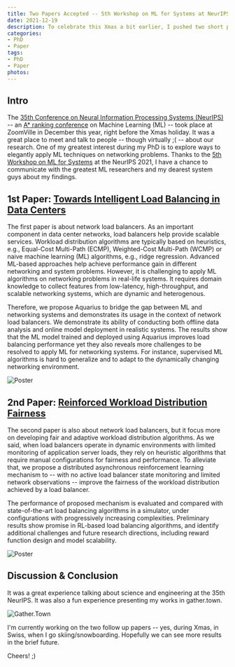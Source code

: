 ```yaml
---
title: Two Papers Accepted -- 5th Workshop on ML for Systems at NeurIPS 2021
date: 2021-12-19
description: To celebrate this Xmas a bit earlier, I pushed two short papers out.
categories:
- PhD
- Paper
tags:
- PhD
- Paper
photos:
---
```


## Intro

The [35th Conference on Neural Information Processing Systems (NeurIPS)](https://neurips.cc/Conferences/2021/) -- an [A* ranking conference](http://portal.core.edu.au/conf-ranks/98/) on Machine Learning (ML) -- took place at ZoomVille in December this year, right before the Xmas holiday. It was a great place to meet and talk to people -- though virtually ;( -- about our research. One of my greatest interest during my PhD is to explore ways to elegantly apply ML techniques on networking problems. Thanks to the [5th Workshop on ML for Systems](http://mlforsystems.org/accepted_papers.html) at the NeurIPS 2021, I have a chance to communicate with the greatest ML researchers and my dearest system guys about my findings.

## 1st Paper: [Towards Intelligent Load Balancing in Data Centers](https://arxiv.org/abs/2110.15788)

The first paper is about network load balancers. As an important component in data center networks, load balancers help provide scalable services. Workload distribution algorithms are typically based on heuristics, e.g., Equal-Cost Multi-Path (ECMP), Weighted-Cost Multi-Path (WCMP) or naive machine learning (ML) algorithms, e.g., ridge regression. Advanced ML-based approaches help achieve performance gain in different networking and system problems. However, it is challenging to apply ML algorithms on networking problems in real-life systems. It requires domain knowledge to collect features from low-latency, high-throughput, and scalable networking systems, which are dynamic and heterogenous. 

Therefore, we propose Aquarius to bridge the gap between ML and networking systems and demonstrates its usage in the context of network load balancers. We demonstrate its ability of conducting both offline data analysis and online model deployment in realistic systems. The results show that the ML model trained and deployed using Aquarius improves load balancing performance yet they also reveals more challenges to be resolved to apply ML for networking systems. For instance, supervised ML algorithms is hard to generalize and to adapt to the dynamically changing networking environment.

![Poster](https://zhiyuanyaoj.github.io/assets/images/X/PhD/paper/2021/mlb-poster.png)

## 2nd Paper: [Reinforced Workload Distribution Fairness](https://arxiv.org/abs/2111.00008)

The second paper is also about network load balancers, but it focus more on developing fair and adaptive workload distribution algorithms. As we said, when load balancers operate in dynamic environments with limited monitoring of application server loads, they rely on heuristic algorithms that require manual configurations for fairness and performance. To alleviate that, we propose a distributed asynchronous reinforcement learning mechanism to -- with no active load balancer state monitoring and limited network observations -- improve the fairness of the workload distribution achieved by a load balancer. 

The performance of proposed mechanism is evaluated and compared with state-of-the-art load balancing algorithms in a simulator, under configurations with progressively increasing complexities. Preliminary results show promise in RL-based load balancing algorithms, and identify additional challenges and future research directions, including reward function design and model scalability.

![Poster](https://zhiyuanyaoj.github.io/assets/images/X/PhD/paper/2021/rlb-poster.png)

## Discussion & Conclusion

It was a great experience talking about science and engineering at the 35th NeurIPS. It was also a fun experience presenting my works in gather.town.

![Gather.Town](https://zhiyuanyaoj.github.io/assets/images/X/PhD/paper/2021/zoomville.png)

I'm currently working on the two follow up papers -- yes, during Xmas, in Swiss, when I go skiing/snowboarding. Hopefully we can see more results in the brief future.

Cheers! ;)